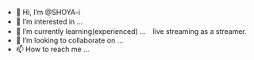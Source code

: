 - 👋 Hi, I’m @SHOYA-i
- 👀 I’m interested in ...　
- 🌱 I’m currently learning(experienced) ...　live streaming as a streamer.
- 💞️ I’m looking to collaborate on ...
- 📫 How to reach me ... 

<!---
SHOYA-i/SHOYA-i is a ✨ special ✨ repository because its `README.md` (this file) appears on your GitHub profile.
You can click the Preview link to take a look at your changes.
--->
